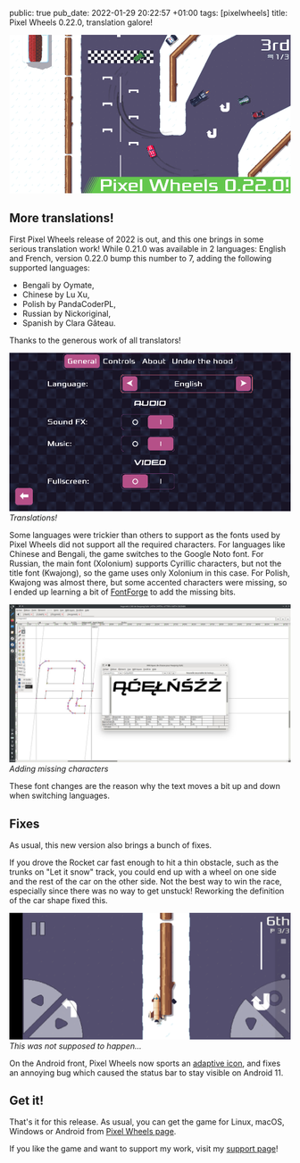 public: true
pub_date: 2022-01-29 20:22:57 +01:00
tags: [pixelwheels]
title: Pixel Wheels 0.22.0, translation galore!

![Pixel Wheels 0.22.0](pw-022.png)

## More translations!

First Pixel Wheels release of 2022 is out, and this one brings in some serious translation work! While 0.21.0 was available in 2 languages: English and French, version 0.22.0 bump this number to 7, adding the following supported languages:

- Bengali by Oymate,
- Chinese by Lu Xu,
- Polish by PandaCoderPL,
- Russian by Nickoriginal,
- Spanish by Clara Gâteau.

Thanks to the generous work of all translators!

![Translations](translations.gif)
_Translations!_

<!-- break -->

Some languages were trickier than others to support as the fonts used by Pixel Wheels did not support all the required characters. For languages like Chinese and Bengali, the game switches to the Google Noto font. For Russian, the main font (Xolonium) supports Cyrillic characters, but not the title font (Kwajong), so the game uses only Xolonium in this case. For Polish, Kwajong was almost there, but some accented characters were missing, so I ended up learning a bit of [FontForge](https://fontforge.org/) to add the missing bits.

![Adding missing characters](polish-glyphs.jpeg)
_Adding missing characters_

These font changes are the reason why the text moves a bit up and down when switching languages.

## Fixes

As usual, this new version also brings a bunch of fixes.

If you drove the Rocket car fast enough to hit a thin obstacle, such as the trunks on "Let it snow" track, you could end up with a wheel on one side and the rest of the car on the other side. Not the best way to win the race, especially since there was no way to get unstuck! Reworking the definition of the car shape fixed this.

![Stuck rocket](stuck-rocket.png)
_This was not supposed to happen..._

On the Android front, Pixel Wheels now sports an [adaptive icon](https://developer.android.com/guide/practices/ui_guidelines/icon_design_adaptive), and fixes an annoying bug which caused the status bar to stay visible on Android 11.

## Get it!

That's it for this release. As usual, you can get the game for Linux, macOS, Windows or Android from [Pixel Wheels page][game page].

If you like the game and want to support my work, visit my [support page](/support)!

[game page]: /projects/pixelwheels/
